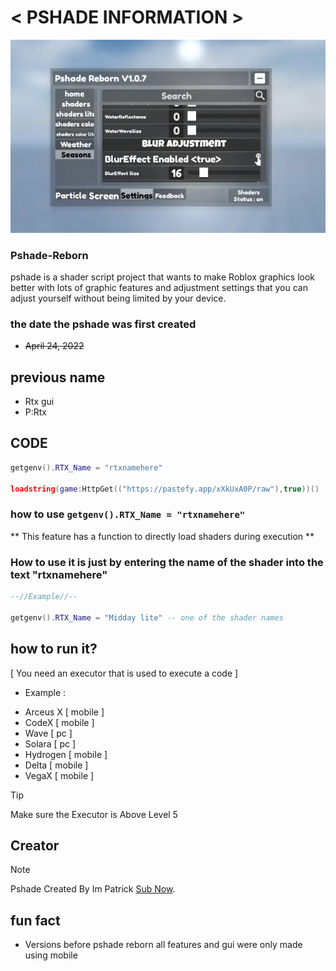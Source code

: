 
# < **PSHADE INFORMATION** >
![ ABOUT PSHADE REBORN ](https://raw.githubusercontent.com/randomstring0/Pshade-Reborn/main/Images/unnamed.webp)

### Pshade-Reborn
pshade is a shader script project that wants to make Roblox graphics look better with lots of graphic features and adjustment settings that you can adjust yourself without being limited by your device.

### the date the pshade was first created
* ~~April 24, 2022~~

## previous name
* Rtx gui
* P:Rtx

## CODE

```lua
getgenv().RTX_Name = "rtxnamehere" 

loadstring(game:HttpGet(("https://pastefy.app/xXkUxA0P/raw"),true))() 
```

### how to use `getgenv().RTX_Name = "rtxnamehere"`

** This feature has a function to directly load shaders during execution **

### How to use it is just by entering the name of the shader into the text "rtxnamehere"

```lua
--//Example//--

getgenv().RTX_Name = "Midday lite" -- one of the shader names
```

## how to run it?

 [ You need an executor that is used to execute a code ]
* Example :
- Arceus X [ mobile ]
- CodeX [ mobile ]
- Wave [ pc ]
- Solara [ pc ]
- Hydrogen [ mobile ]
- Delta [ mobile ]
- VegaX [ mobile ]

> [!TIP]
> Make sure the Executor is Above Level 5


## Creator

> [!NOTE]
> Pshade Created By Im Patrick [Sub Now](https://www.youtube.com/@Im_Patrick).

## fun fact

- Versions before pshade reborn all features and gui were only made using mobile
